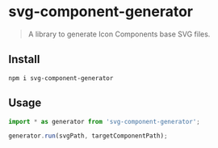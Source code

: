 # svg-component-generator

> A library to generate Icon Components base SVG files.

## Install
`npm i svg-component-generator`

## Usage
```javascript
import * as generator from 'svg-component-generator';

generator.run(svgPath, targetComponentPath);
```
